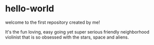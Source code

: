 # hello-world
welcome to the first repository created by me!

It's the fun loving, easy going yet super serious friendly neighborhood violinist that is so obsessed with the stars, space and aliens.

